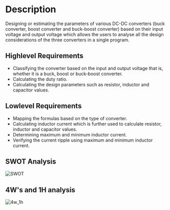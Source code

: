#  Description
Designing or estimating the parameters of various DC-DC converters (buck converter, boost converter and buck-boost converter) based on their input voltage and output voltage which allows the users to analyse all the design considerations of the three converters in a single program.

## Highlevel Requirements
* Classifying  the converter based on the input and output voltage that is, whether it is a buck, boost or buck-boost converter.
* Calculating the duty ratio.
* Calculating the design parameters such as resistor, inductor and capacitor values.

## Lowlevel Requirements
* Mapping the formulas based on the type of converter.
* Calculating inductor current which is  further used to calculate resistor, inductor and capacitor values.
* Determining maximum and minimum inductor current.
* Verifying the current ripple using maximum and minimum inductor current.

## SWOT Analysis
![SWOT](https://user-images.githubusercontent.com/98839182/155742384-b92ec9a8-6239-4a71-9bbb-1bd556ca8b66.PNG)


## 4W's and 1H analysis

![4w_1h](https://user-images.githubusercontent.com/98839182/155742412-07ed30c1-ee35-4099-86e0-b60f6d9adbd9.PNG)




